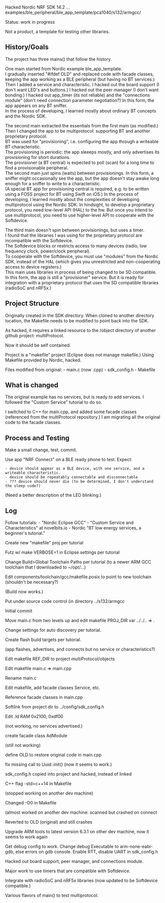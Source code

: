 
Hacked Nordic NRF SDK 14.2 ... examples/ble_peripheral/ble_app_template/pca1040/s132/armgcc/

Status: work in progress

Not a product, a template for testing other libraries.

History/Goals
-

The project has three mains() that follow the history.

One main started from Nordic example ble_app_template.  
I gradually inserted "#ifdef OLD" and replaced code with facade classes, keeping the app working as a BLE peripheral (but having no BT services.)  
Then I added a service and characteristic.
I hacked out the board support (I don't want LED's and buttons.)
I hacked out the peer manager (I don't want bonding.)
I hacked out app_timer (its not reliable) and the "connections module" (don't need connection parameter negotiation?)
In this form, the app appears on any BT sniffer.  
In the process of developing, I learned mostly about ordinary BT concepts and the Nordic SDK.

The second main extracted the essentials from the first main (as modified.)  
Then I changed the app to be multiprotocol: supporting BT and another proprietary protocol.  
BT was used for "provisioning", i.e. configuring the app through a writeable BT characteristic.  
The provisioning is periodic: the app sleeeps mostly, and only advertises its provisioning for short durations.  
The provisioner (a BT central) is expected to poll (scan) for a long time to find a provisionable peripheral.  
The second main just spins (waits) between provisionings.
In this form, a sniffer might occasionally see the app, but the app doesn't stay awake long enough for a sniffer to write to a characteristic.  
(A special BT app for provisioning central is required, e.g. to be written using a FOSS project for BT using Swift on iOS.)
In the process of developing, I learned mostly about the complexities of developing multiprotocol using the Nordic SDK.
In hindsight, to develop a proprietary protocol, you need low-level API (HAL) to the hw.
But once you intend to use multiprotocol, you need to use higher-level API to cooperate with the Softdevice.

The third main doesn't spin between provisionings, but uses a timer.  
I found that the libraries I was using for the proprietary protocol are incompatible with the Softdevice.  
The Softdevice blocks or restricts access to many devices (radio, low frequency clock, power/clock peripheral).  
To cooperate with the Softdevice, you must use "modules" from the Nordic SDK, instead of the HAL 
(which gives you unrestricted and non-cooperating access to device registers.)  
This main uses libraries in process of being changed to be SD compatible.  
In this form, the app is still a "provisioner" service.
But it is ready for integration with a proprietary protocol that uses the SD compatible libraries (radioSoC and nRF5x.)


Project Structure
-

Originally created in the SDK directory.
When cloned to another directory location, the Makefile needs to be modified to point back into the SDK.

As hacked, it requires a linked resource to the /object directory of another github project: multiProtocol.

Now it should be self contained.

Project is a "makefile" project (Eclipse does not manage makefile.)  Using Makefile provided by Nordic, hacked.

Files modified from original:
    - main.c (now .cpp)
    - sdk_config.h
    - Makefile

What is changed
-

The original example has no services, but is ready to add services.  I followed the "Custom Service" tutorial to do so.

I switched to C++ for main.cpp, and added some facade classes (referenced from the multiProtocol repository.)  I am migrating all the original code to the facade classes.


Process and Testing
-

Make a small change, test, commit.

Use app "NRF Connect" on a BLE ready phone to test.  Expect:

    - device should appear as a BLE device, with one service, and a writeable characteristic.
    - device should be repeatably connectable and disconnectable
    - ??? device should never die (to be determined, I don't understand the sleep code?)

(Need a better description of the LED blinking.)

Log
-

Follow tutorials:
    - "Nordic Eclipse GCC"
    - "Custom Service and Characteristics" at novelbits.io
    - Nordic "BT low energy services, a beginner's tutorial."

Create new "makefile" proj per tutorial

Futz w/ make VERBOSE=1 in Eclipse settings per tutorial

Change Build>Global Toolchain Paths per tutorial (to a newer ARM GCC toolchain that I downloaded to ~/opt/...)

Edit components/toolchain/gcc/makefile.posix to point to new toolchain (shouldn't be necessary?)

(Build now works.)

Put under source code control (in directory ../s132/armgcc

Initial commit

Move main.c from two levels up and edit makefile PROJ_DIR var ../../.. => .

Change settings for auto discovery per tutorial.

Create flash build targets per tutorial.

(app flashes, advertises, and connects but no service or characteristics?)

Edit makefile REF_DIR to project multiProtocol/objects

Edit makefile main.c => main.cpp

Rename main.c

Edit makefile, add facade classes Service, etc.

Reference facade classes in main.cpp

Softlink from project dir to ../config/sdk_config.h

Edit .ld RAM 0x2100, 0xdf00


(not working, no services advertised.)

create facade class AdModule

(still not working) 

define OLD to restore original code in main.cpp

fix missing call to Uuid::init() (now it seems to work.)

sdk_config.h copied into project and hacked, instead of linked

C++ flag -std=c++14 in Makefile

(stopped working on another dev machine)

Changed -O0 in Makefile

(almost worked on another dev machine: scanned but crashed on connect

Reverted to OLD (original) and still crashes

Upgrade ARM tools to latest version 6.3.1 on other dev machine, now it seems to work again

Get debug config to work. Change debug Executable to arm-none-eabi-gdb, else errors on gdb console.
Enable RTT, disable UART in sdk_config.h

Hacked out board support, peer manager, and connections module.

Major work to use timers that are compatible with Softdevice.

Integrate with radioSoC and nRF5x libraries (now updated to be Softdevice compatible.)

Various flavors of main() to test multiprotocol.






